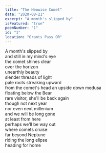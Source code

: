 ```yaml
---
title: "The Neowise Comet"
date: "2020-08-21"
excerpt: "A month's slipped by"
isFeatured: "true"
poemNumber: "1"
id: "1"
location: "Grants Pass OR"
---
```


A month's slipped by  
and still in my mind's eye  
the comet shines clear  
over the horizon  
unearthly beauty  
slender threads of light  
pale roots streaking upward  
from the comet's head
an upside down medusa  
floating below the Bear  
rare visitor, she'll be back again  
though not next year  
nor even next millenium  
and we will be long gone  
at least from here  
perhaps we'll be way out  
where comets cruise  
far beyond Neptune  
riding the long elipse  
heading for home
